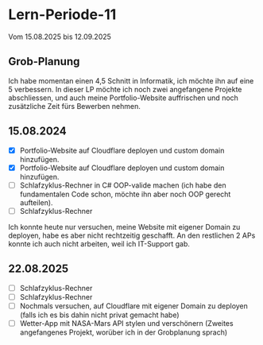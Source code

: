 # Lern-Periode-11
Vom 15.08.2025 bis 12.09.2025  
## Grob-Planung
Ich habe momentan einen 4,5 Schnitt in Informatik, ich möchte ihn auf eine 5 verbessern.
In dieser LP möchte ich noch zwei angefangene Projekte abschliessen, und auch meine Portfolio-Website auffrischen und noch zusätzliche Zeit fürs Bewerben nehmen.
## 15.08.2024
- [x] Portfolio-Website auf Cloudflare deployen und custom domain hinzufügen.
- [x] Portfolio-Website auf Cloudflare deployen und custom domain hinzufügen.
- [ ] Schlafzyklus-Rechner in C# OOP-valide machen (ich habe den fundamentalen Code schon, möchte ihn aber noch OOP gerecht aufteilen).
- [ ] Schlafzyklus-Rechner

Ich konnte heute nur versuchen, meine Website mit eigener Domain zu deployen, habe es aber nicht rechtzeitig geschafft. An den restlichen 2 APs konnte ich auch nicht arbeiten, weil ich IT-Support gab.

## 22.08.2025

- [ ] Schlafzyklus-Rechner
- [ ] Schlafzyklus-Rechner
- [ ] Nochmals versuchen, auf Cloudflare mit eigener Domain zu deployen (falls ich es bis dahin nicht privat gemacht habe)
- [ ] Wetter-App mit NASA-Mars API stylen und verschönern (Zweites angefangenes Projekt, worüber ich in der Grobplanung sprach)
